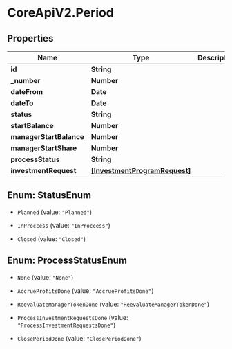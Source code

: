 # CoreApiV2.Period

## Properties
Name | Type | Description | Notes
------------ | ------------- | ------------- | -------------
**id** | **String** |  | [optional] 
**_number** | **Number** |  | [optional] 
**dateFrom** | **Date** |  | [optional] 
**dateTo** | **Date** |  | [optional] 
**status** | **String** |  | [optional] 
**startBalance** | **Number** |  | [optional] 
**managerStartBalance** | **Number** |  | [optional] 
**managerStartShare** | **Number** |  | [optional] 
**processStatus** | **String** |  | [optional] 
**investmentRequest** | [**[InvestmentProgramRequest]**](InvestmentProgramRequest.md) |  | [optional] 


<a name="StatusEnum"></a>
## Enum: StatusEnum


* `Planned` (value: `"Planned"`)

* `InProccess` (value: `"InProccess"`)

* `Closed` (value: `"Closed"`)




<a name="ProcessStatusEnum"></a>
## Enum: ProcessStatusEnum


* `None` (value: `"None"`)

* `AccrueProfitsDone` (value: `"AccrueProfitsDone"`)

* `ReevaluateManagerTokenDone` (value: `"ReevaluateManagerTokenDone"`)

* `ProcessInvestmentRequestsDone` (value: `"ProcessInvestmentRequestsDone"`)

* `ClosePeriodDone` (value: `"ClosePeriodDone"`)




